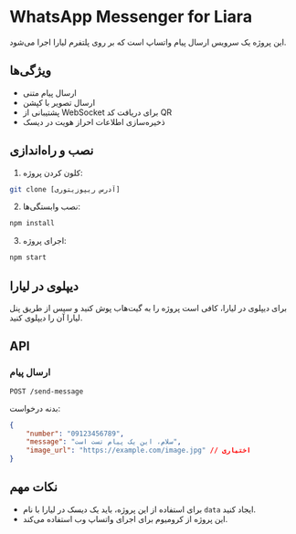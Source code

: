 # WhatsApp Messenger for Liara

این پروژه یک سرویس ارسال پیام واتساپ است که بر روی پلتفرم لیارا اجرا می‌شود.

## ویژگی‌ها

- ارسال پیام متنی
- ارسال تصویر با کپشن
- پشتیبانی از WebSocket برای دریافت کد QR
- ذخیره‌سازی اطلاعات احراز هویت در دیسک

## نصب و راه‌اندازی

1. کلون کردن پروژه:
```bash
git clone [آدرس ریپوزیتوری]
```

2. نصب وابستگی‌ها:
```bash
npm install
```

3. اجرای پروژه:
```bash
npm start
```

## دیپلوی در لیارا

برای دیپلوی در لیارا، کافی است پروژه را به گیت‌هاب پوش کنید و سپس از طریق پنل لیارا آن را دیپلوی کنید.

## API

### ارسال پیام
```
POST /send-message
```

بدنه درخواست:
```json
{
    "number": "09123456789",
    "message": "سلام، این یک پیام تست است",
    "image_url": "https://example.com/image.jpg" // اختیاری
}
```

## نکات مهم

- برای استفاده از این پروژه، باید یک دیسک در لیارا با نام `data` ایجاد کنید.
- این پروژه از کرومیوم برای اجرای واتساپ وب استفاده می‌کند. 